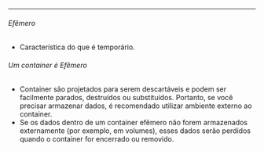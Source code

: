 ___
###### Efêmero
- Característica do que é temporário.

###### Um container é Efêmero
- Container são projetados para serem descartáveis e podem ser facilmente parados, destruídos ou substituídos. Portanto, se você precisar armazenar dados, é recomendado utilizar ambiente externo ao container.
- Se os dados dentro de um container efêmero não forem armazenados externamente (por exemplo, em volumes), esses dados serão perdidos quando o container for encerrado ou removido.